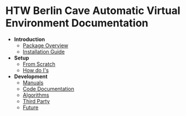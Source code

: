 # HTW Berlin Cave Automatic Virtual Environment Documentation

* **Introduction**
	* [Package Overview](cave-package-development/Packages/de.htw.cave/Documentation~/General.md)
	* [Installation Guide](cave-package-development/Packages/de.htw.cave/Documentation~/Installation.md)
* **Setup**
	* [From Scratch](cave-package-development/Packages/de.htw.cave/Documentation~/FromScratch.md)
	* [How do I's](cave-package-development/Packages/de.htw.cave/Documentation~/HowDoI.md)
* **Development**
	* [Manuals](cave-package-development/Packages/de.htw.cave/Manual/Documentation~/List.md)
	* [Code Documentation](cave-package-development/Packages/de.htw.cave/Code/Documentation~/Namespaces.md)
	* [Algorithms](cave-package-development/Packages/de.htw.cave/Documentation~/Algorithms.md)
	* [Third Party](cave-package-development/Packages/de.htw.cave/Documentation~/ThirdParty.md)
	* [Future](cave-package-development/Packages/de.htw.cave/Documentation~/Future.md)
